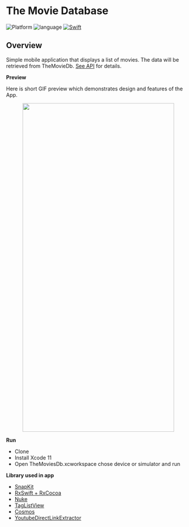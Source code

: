 # The Movie Database

![Platform](https://img.shields.io/badge/platform-%20iOS%20-lightgrey.svg)
![language](https://img.shields.io/badge/Language-Swift-8E44AD.svg)
[![Swift](https://img.shields.io/badge/Swift-5-orange.svg?style=flat)](https://developer.apple.com/swift)

## Overview

Simple mobile application that displays a list of movies. The data will be retrieved from TheMovieDb. [See API](https://developers.themoviedb.org/3/getting-started/introduction) for details.

**Preview**

Here is short GIF preview which demonstrates design and features of the App.

<p align="center">
	<img src="TheMoviesDb/TheMoviesDb/Screenshot/preview.gif" width="414" height="896" />
</p>

**Run**

- Clone
- Install Xcode 11
- Open TheMoviesDb.xcworkspace chose device or simulator and run

**Library used in app**

- [SnapKit](https://github.com/SnapKit/SnapKit) 
- [RxSwift + RxCocoa](https://github.com/kean/Nuke) 
- [Nuke](https://github.com/kean/Nuke) 
- [TagListView](https://github.com/ElaWorkshop/TagListView) 
- [Cosmos](https://github.com/evgenyneu/Cosmos) 
- [YoutubeDirectLinkExtractor](https://github.com/devandsev/YoutubeDirectLinkExtractor) 


